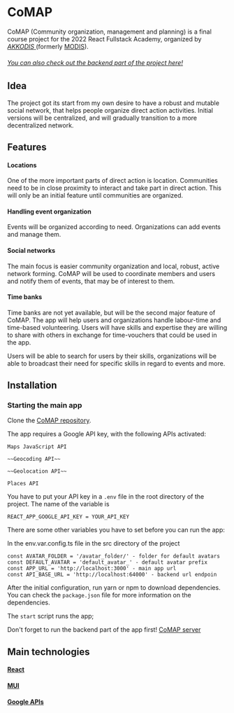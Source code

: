 # CoMAP

CoMAP (Community organization, management and planning) is a final course project for the 2022 React Fullstack Academy, organized by [*AKKODIS* ](https://www.akkodis.com/) (formerly [MODIS](https://www.modis.com/en-bg/)).

###### [You can also check out the backend part of the project here!](https://github.com/kuzunov/comap-server)

## Idea

The project got its start from my own desire to have a robust and mutable social network, that helps people organize direct action activities. Initial versions will be centralized, and will gradually transition to a more decentralized network. 

## Features

#### Locations
One of the more important parts of direct action is location. Communities need to be in close proximity to interact and take part in direct action. This will only be an initial feature until communities are organized.
#### Handling event organization
Events will be organized according to need. Organizations can add events and manage them.
#### Social networks
The main focus is easier community organization and local, robust, active network forming. CoMAP will be used to coordinate members and users and notify them of events, that may be of interest to them. 
#### Time banks
Time banks are not yet available, but will be the second major feature of CoMAP. The app will help users and organizations handle labour-time and time-based volunteering. Users will have skills and expertise they are willing to share with others in exchange for time-vouchers that could be used in the app. 

Users will be able to search for users by their skills, organizations will be able to broadcast their need for specific skills in regard to events and more.


## Installation

### Starting the main app
Clone the [CoMAP repository](https://github.com/kuzunov/comap). 

The app requires a Google API key, with the following APIs activated: 

```
Maps JavaScript API

~~Geocoding API~~

~~Geolocation API~~

Places API
```

You have to put your API key in a `.env` file in the root directory of the project. The name of the variable is
```
REACT_APP_GOOGLE_API_KEY = YOUR_API_KEY
```
There are some other variables you have to set before you can run the app:

In the env.var.config.ts file in the src directory of the project

```
const AVATAR_FOLDER = '/avatar_folder/' - folder for default avatars
const DEFAULT_AVATAR = 'default_avatar_' - default avatar prefix
const APP_URL = 'http://localhost:3000' - main app url
const API_BASE_URL = 'http://localhost:64000' - backend url endpoin
```

After the initial configuration, run yarn or npm to download dependencies. You can check the `package.json` file for more information on the dependencies.

The `start` script runs the app;

Don't forget to run the backend part of the app first! [CoMAP server](https://github.com/kuzunov/comap-server)

## Main technologies

#### [React](https://reactjs.org/)
#### [MUI](https://mui.com/)
#### [Google APIs](https://developers.google.com/apis-explorer)